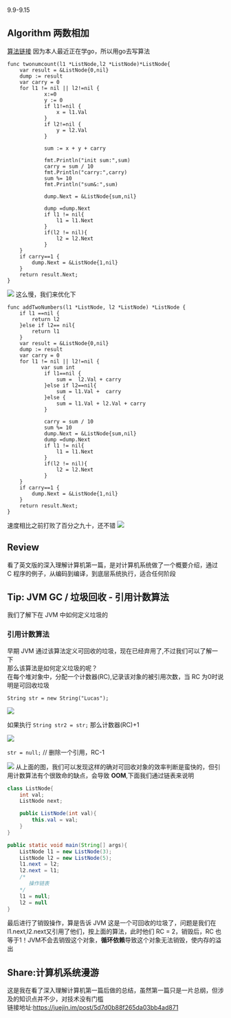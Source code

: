 
9.9-9.15
## Algorithm 两数相加
[算法链接](https://leetcode-cn.com/problems/add-two-numbers/)
因为本人最近正在学go，所以用go去写算法
```golang
func twonumcount(l1 *ListNode,l2 *ListNode)*ListNode{
	var result = &ListNode{0,nil}
	dump := result
	var carry = 0
	for l1 != nil || l2!=nil {
			x:=0
			y := 0
			if l1!=nil {
				x = l1.Val
			}
			if l2!=nil {
				y = l2.Val
			}

			sum := x + y + carry

			fmt.Println("init sum:",sum)
			carry = sum / 10
			fmt.Println("carry:",carry)
			sum %= 10
			fmt.Println("sum&:",sum)

			dump.Next = &ListNode{sum,nil}

			dump =dump.Next
			if l1 != nil{
				l1 = l1.Next
			}
			if(l2 != nil){
				l2 = l2.Next
			}
	}
	if carry==1 {
		dump.Next = &ListNode{1,nil}
	}
	return result.Next;
}
```
![](https://user-gold-cdn.xitu.io/2019/9/10/16d1a8270b0b1104?w=934&h=350&f=png&s=39347)
这么慢，我们来优化下
```golang
func addTwoNumbers(l1 *ListNode, l2 *ListNode) *ListNode {
    if l1 ==nil {
		return l2
	}else if l2== nil{
		return l1
	}
    var result = &ListNode{0,nil}
	dump := result
	var carry = 0
	for l1 != nil || l2!=nil {
           var sum int
			if l1==nil {
				sum =  l2.Val + carry
			}else if l2==nil{
				sum = l1.Val +  carry
			}else {
				sum = l1.Val + l2.Val + carry
			}
		
			carry = sum / 10
			sum %= 10
			dump.Next = &ListNode{sum,nil}
			dump =dump.Next
			if l1 != nil{
				l1 = l1.Next
			}
			if(l2 != nil){
				l2 = l2.Next
			}
	}
	if carry==1 {
		dump.Next = &ListNode{1,nil}
	}
	return result.Next;
}
```
速度相比之前打败了百分之九十，还不错
![](https://user-gold-cdn.xitu.io/2019/9/10/16d1a9172b1bdd20?w=940&h=468&f=png&s=49406)
## Review
看了英文版的深入理解计算机第一篇，是对计算机系统做了一个概要介绍，通过 C 程序的例子，从编码到编译，到底层系统执行，适合任何阶段


## Tip: JVM GC / 垃圾回收 - 引用计数算法
我们了解下在 JVM 中如何定义垃圾的
### 引用计数算法
早期 JVM 通过该算法定义可回收的垃圾，现在已经弃用了,不过我们可以了解一下  
那么该算法是如何定义垃圾的呢？  
在每个堆对象中，分配一个计数器(RC),记录该对象的被引用次数，当 RC 为0时说明是可回收垃圾

`String str = new String("Lucas");`

![](https://user-gold-cdn.xitu.io/2019/9/12/16d23a92220a5c59?w=508&h=286&f=png&s=10675)

如果执行 `String str2 = str;` 那么计数器(RC)+1 

![](https://user-gold-cdn.xitu.io/2019/9/12/16d240474e737497?w=454&h=256&f=png&s=12693)

`str = null;`  // 删除一个引用，RC-1

![](https://user-gold-cdn.xitu.io/2019/9/12/16d2405d88e2262b?w=468&h=272&f=png&s=15027)
从上面的图，我们可以发现这样的确对可回收对象的效率判断是蛮快的，但引用计数算法有个很致命的缺点，会导致 **OOM**,下面我们通过链表来说明
```java
class ListNode{
	int val;
	ListNode next;

	public ListNode(int val){
		this.val = val;
	}
}

public static void main(String[] args){
	ListNode l1 = new ListNode(3);
	ListNode l2 = new ListNode(5);
	l1.next = l2;
	l2.next = l1;
	/*
	   操作链表
	*/ 
	l1 = null;
	l2 = null
}
```
最后进行了销毁操作，算是告诉 JVM 这是一个可回收的垃圾了，问题是我们在l1.next,l2.next又引用了他们，按上面的算法，此时他们 RC = 2，销毁后，RC 也等于1！JVM不会去销毁这个对象，**循环依赖**导致这个对象无法销毁，使内存的溢出

## Share:计算机系统漫游
这是我在看了深入理解计算机第一篇后做的总结，虽然第一篇只是一片总纲，但涉及的知识点并不少，对技术没有门槛  
链接地址:https://juejin.im/post/5d7d0b88f265da03bb4ad871
